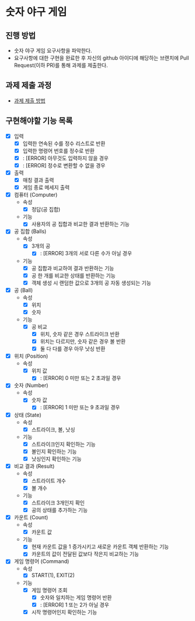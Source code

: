 # 숫자 야구 게임

## 진행 방법

* 숫자 야구 게임 요구사항을 파악한다.
* 요구사항에 대한 구현을 완료한 후 자신의 github 아이디에 해당하는 브랜치에 Pull Request(이하 PR)를 통해 과제를 제출한다.

## 과제 제출 과정

* [과제 제출 방법](https://github.com/next-step/nextstep-docs/tree/master/precourse)

## 구현해야할 기능 목록

- [x] 입력
    - [x] 입력한 연속된 수를 정수 리스트로 반환
    - [x] 입력한 명령어 번호를 정수로 반환
    - [x] : [ERROR] 아무것도 입력하지 않을 경우
    - [x] : [ERROR] 정수로 변환할 수 없을 경우

- [x] 출력
    - [x] 매칭 결과 출력
    - [x] 게임 종료 메세지 출력

- [x] 컴퓨터 (Computer)
    - 속성
        - [x] 정답(공 집합)
    - 기능
        - [x] 사용자의 공 집합과 비교한 결과 반환하는 기능

- [x] 공 집합 (Balls)
    - 속성
        - [x] 3개의 공
            - [x] : [ERROR] 3개의 서로 다른 수가 아닐 경우
    - 기능
        - [x] 공 집합과 비교하여 결과 반환하는 기능
        - [x] 공 한 개를 비교한 상태를 반환하는 기능
        - [x] 객체 생성 시 랜덤한 값으로 3개의 공 자동 생성되는 기능

- [x] 공 (Ball)
    - 속성
        - [x] 위치
        - [x] 숫자
    - 기능
        - [x] 공 비교
            - [x] 위치, 숫자 같은 경우 스트라이크 반환
            - [x] 위치는 다르지만, 숫자 같은 경우 볼 반환
            - [x] 둘 다 다를 경우 아무 낫싱 반환

- [x] 위치 (Position)
    - 속성
        - [x] 위치 값
            - [x] : [ERROR] 0 미만 또는 2 초과일 경우

- [x] 숫자 (Number)
    - 속성
        - [x] 숫자 값
            - [x] : [ERROR] 1 미만 또는 9 초과일 경우

- [x] 상태 (State)
    - 속성
        - [x] 스트라이크, 볼, 낫싱
    - 기능
        - [x] 스트라이크인지 확인하는 기능
        - [x] 볼인지 확인하는 기능
        - [x] 낫싱인지 확인하는 기능

- [x] 비교 결과 (Result)
    - 속성
        - [x] 스트라이트 개수
        - [x] 볼 개수
    - 기능
        - [x] 스트라이크 3개인지 확인
        - [x] 공의 상태를 추가하는 기능

- [x] 카운트 (Count)
    - 속성
        - [x] 카운트 값
    - 기능
        - [x] 현재 카운트 값을 1 증가시키고 새로운 카운트 객체 반환하는 기능
        - [x] 카운트의 값이 전달된 값보다 작은지 비교하는 기능

- [x] 게임 명령어 (Command)
    - 속성
        - [x] START(1), EXIT(2)

    - 기능
        - [x] 게임 명령어 조회
            - [x] 숫자와 일치하는 게임 명령어 반환
            - [x] : [ERROR] 1 또는 2가 아닐 경우
        - [x] 시작 명령어인지 확인하는 기능
